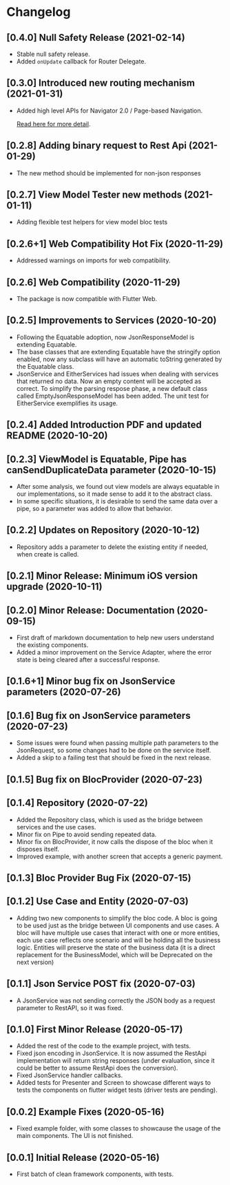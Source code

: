 # Changelog

## [0.4.0] Null Safety Release (2021-02-14)

* Stable null safety release.
* Added `onUpdate` callback for Router Delegate.

## [0.3.0] Introduced new routing mechanism (2021-01-31)

* Added high level APIs for Navigator 2.0 / Page-based Navigation.

  [Read here for more detail](https://github.com/MattHamburger/clean_framework/blob/master/doc/routing.md).

## [0.2.8] Adding binary request to Rest Api (2021-01-29)

* The new method should be implemented for non-json responses
## [0.2.7] View Model Tester new methods (2021-01-11)

* Adding flexible test helpers for view model bloc tests
## [0.2.6+1] Web Compatibility Hot Fix (2020-11-29)

* Addressed warnings on imports for web compatibility.
## [0.2.6] Web Compatibility (2020-11-29)

* The package is now compatible with Flutter Web.

## [0.2.5] Improvements to Services (2020-10-20)

* Following the Equatable adoption, now JsonResponseModel is extending Equatable.
* The base classes that are extending Equatable have the stringify option enabled, now any subclass will
  have an automatic toString generated by the Equatable class.
* JsonService and EitherServices had issues when dealing with services that returned no data. Now an empty
  content will be accepted as correct. To simplify the parsing respose phase, a new default class called
  EmptyJsonResponseModel has been added. The unit test for EitherService exemplifies its usage.

## [0.2.4] Added Introduction PDF and updated README (2020-10-20)

## [0.2.3] ViewModel is Equatable, Pipe has canSendDuplicateData parameter (2020-10-15)

* After some analysis, we found out view models are always equatable in our implementations, so it made sense to add it to the abstract class.
* In some specific situations, it is desirable to send the same data over a pipe, so a parameter was added to allow that behavior.

## [0.2.2] Updates on Repository (2020-10-12)

* Repository adds a parameter to delete the existing entity if needed, when create is called.

## [0.2.1] Minor Release: Minimum iOS version upgrade (2020-10-11)

## [0.2.0] Minor Release: Documentation (2020-09-15)

* First draft of markdown documentation to help new users understand the existing components.
* Added a minor improvement on the Service Adapter, where the error state is being cleared after a successful response.

## [0.1.6+1] Minor bug fix on JsonService parameters (2020-07-26)

## [0.1.6] Bug fix on JsonService parameters (2020-07-23)

* Some issues were found when passing multiple path parameters to the JsonRequest, so some changes had to be done on the service itself.
* Added a skip to a failing test that should be fixed in the next release.

## [0.1.5] Bug fix on BlocProvider (2020-07-23)

## [0.1.4] Repository (2020-07-22)

* Added the Repository class, which is used as the bridge between services and the use cases.
* Minor fix on Pipe to avoid sending repeated data.
* Minor fix on BlocProvider, it now calls the dispose of the bloc when it disposes itself.
* Improved example, with another screen that accepts a generic payment.

## [0.1.3] Bloc Provider Bug Fix (2020-07-15)

## [0.1.2] Use Case and Entity (2020-07-03)

* Adding two new components to simplify the bloc code. A bloc is going to be used just as the bridge between UI components and use cases. A bloc will have multiple use cases that interact with one or more entities, each use case reflects one scenario and will be holding all the business logic. Entities will preserve the state of the business data (it is a direct replacement for the BusinessModel, which will be Deprecated on the next version)

## [0.1.1] Json Service POST fix (2020-07-03)

* A JsonService was not sending correctly the JSON body as a request parameter to RestAPI, so it was fixed.

## [0.1.0] First Minor Release (2020-05-17)

* Added the rest of the code to the example project, with tests.
* Fixed json encoding in JsonService. It is now assumed the RestApi implementation will return string responses (under evaluation, since it could be better to assume RestApi does the conversion).
* Fixed JsonService handler callbacks.
* Added tests for Presenter and Screen to showcase different ways to tests the components on flutter widget tests (driver tests are pending).

## [0.0.2] Example Fixes (2020-05-16)

* Fixed example folder, with some classes to showcause the usage of the main components. The UI is not finished.

## [0.0.1] Initial Release (2020-05-16)

* First batch of clean framework components, with tests.
